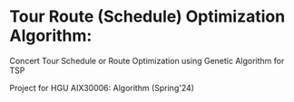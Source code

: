 # Tour Route (Schedule) Optimization Algorithm: 
Concert Tour Schedule or Route Optimization using Genetic Algorithm for TSP 

Project for HGU AIX30006: Algorithm (Spring'24) 
